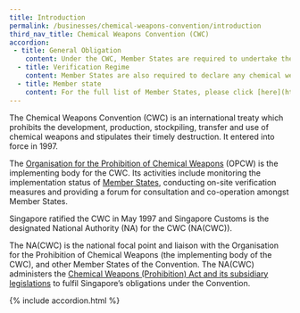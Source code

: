 ```yaml
---
title: Introduction
permalink: /businesses/chemical-weapons-convention/introduction
third_nav_title: Chemical Weapons Convention (CWC)
accordion: 
 - title: General Obligation 
    content: Under the CWC, Member States are required to undertake the following general obligations: <br> -   Never to develop,  produce, otherwise acquire, stockpile or retain chemical weapons, or transfer, directly or indirectly, chemical weapons to anyone   <br> -   Never to use chemical weapons <br> -   Never to engage in any military preparations to use chemical weapons <br> -   Never  assist, encourage or induce, in any way, anyone to engage in any activity prohibited to a Member State under this Convention <br> -     To destroy all chemical weapons and all chemical weapons production facilities that it owns or possesses or that are located in any     place under its jurisdiction and control <br> -   To destroy all chemical weapons that it abandoned on the territory of another Member State <br> -   Not to use riot control agents as a method of warfare
  - title: Verification Regime
    content: Member States are also required to declare any chemical weapons-related activities and industrial activities relating to the  [scheduled chemicals](https://www.customs.gov.sg/businesses/chemical-weapons-convention/controlled-chemicals)  and facilities producing unscheduled discrete organic chemicals.<br><br>The declarations are the basis for data monitoring and on-site  [inspections](https://www.customs.gov.sg/businesses/chemical-weapons-convention/inspections)  at the declared facilities. These inspections seek to verify that activities at the declared facilities are in accordance with the obligations of the Convention, and consistent with the submitted declarations. It is a confidence-building measure for ensuring that Member States meet the requirements of the Convention, and serves as deterrence against any intention to contravene the provisions of the Convention.
  - title: Member state
    content: For the full list of Member States, please click [here](http://www.opcw.org/about-opcw/member-states/).
---
```


The Chemical Weapons Convention (CWC) is an international treaty which prohibits the development, production, stockpiling, transfer and use of chemical weapons and stipulates their timely destruction. It entered into force in 1997.

The  [Organisation for the Prohibition of Chemical Weapons](http://www.opcw.org/)  (OPCW) is the implementing body for the CWC. Its activities include monitoring the implementation status of  [Member States](http://www.opcw.org/html/db/members_ratifyer.html), conducting on-site verification measures and providing a forum for consultation and co-operation amongst Member States.

Singapore ratified the CWC in May 1997 and Singapore Customs is the designated National Authority (NA) for the CWC (NA(CWC)).

The NA(CWC) is the national focal point and liaison with the Organisation for the Prohibition of Chemical Weapons (the implementing body of the CWC), and other Member States of the Convention. The NA(CWC) administers the  [Chemical Weapons (Prohibition) Act and its subsidiary legislations](https://www.customs.gov.sg/businesses/compliance/overview)  to fulfil Singapore’s obligations under the Convention.

{% include accordion.html %}

